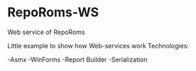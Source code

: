 # RepoRoms-WS
Web service of RepoRoms

Little example to show how Web-services work
Technologies:

-Asmx
-WinForms
-Report Builder
-Serialization
